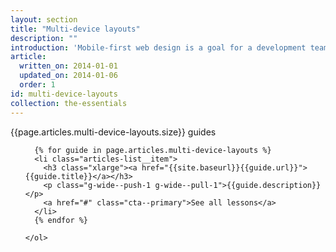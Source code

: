 ```yaml
---
layout: section
title: "Multi-device layouts"
description: ""
introduction: 'Mobile-first web design is a goal for a development team to create sites, apps and experiences that scale well across all devices from mobile upwards. Many people conflate Mobile-first design with: "My users will predominantly use mobile" Instead Mobile-first design really means is "Mobile is my base experience". Mobile-first Web Design combines many techniques such as <a href="#">Responsive Web Design</a>, <a href="#">Progressive Enhancement</a> and <a href="#">Responsive Server</a> solutions to deliver experiences that work well across all form-factors.'
article:
  written_on: 2014-01-01
  updated_on: 2014-01-06
  order: 1
id: multi-device-layouts
collection: the-essentials
---
```


<div class="articles-section">
  <div class="container">
    <p class="articles-count">{{page.articles.multi-device-layouts.size}} guides</p>
    <ol class="articles-list">

      {% for guide in page.articles.multi-device-layouts %}
      <li class="articles-list__item">
        <h3 class="xlarge"><a href="{{site.baseurl}}{{guide.url}}">{{guide.title}}</a></h3>
        <p class="g-wide--push-1 g-wide--pull-1">{{guide.description}}</p>
        <a href="#" class="cta--primary">See all lessons</a>
      </li>
      {% endfor %}

    </ol>
  </div>
</div>
